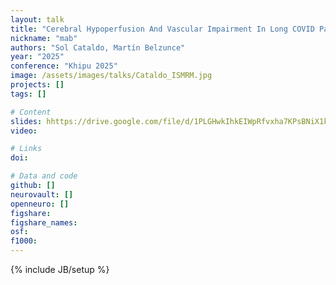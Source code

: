 ```yaml
---
layout: talk
title: "Cerebral Hypoperfusion And Vascular Impairment In Long COVID Patients With Cognitive Symptoms"
nickname: "mab"
authors: "Sol Cataldo, Martín Belzunce"
year: "2025"
conference: "Khipu 2025"
image: /assets/images/talks/Cataldo_ISMRM.jpg
projects: []
tags: []

# Content
slides: hhttps://drive.google.com/file/d/1PLGHwkIhkEIWpRfvxha7KPsBNiX1ke9V/view?usp=sharing
video:

# Links
doi:

# Data and code
github: []
neurovault: []
openneuro: []
figshare:
figshare_names:
osf:
f1000:
---
```

{% include JB/setup %}
